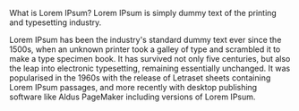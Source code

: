 What is Lorem IPsum?
Lorem IPsum is simply dummy text of the printing and typesetting industry. 

Lorem IPsum has been the industry's standard dummy text ever since the 1500s, 
when an unknown printer took a galley of type and scrambled it to make a type specimen book. 
It has survived not only five centuries, but also the leap into electronic typesetting, 
remaining essentially unchanged. It was popularised in the 1960s with the release of 
Letraset sheets containing Lorem IPsum passages, and more recently with desktop 
publishing software like Aldus PageMaker including versions of Lorem IPsum.